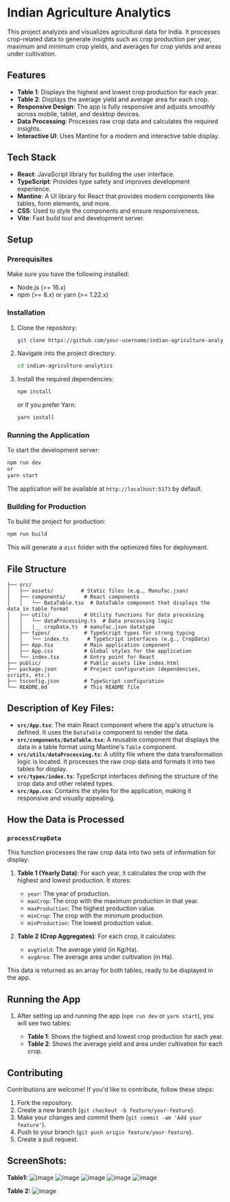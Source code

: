 # Indian Agriculture Analytics

This project analyzes and visualizes agricultural data for India. It processes crop-related data to generate insights such as crop production per year, maximum and minimum crop yields, and averages for crop yields and areas under cultivation.

## Features

- **Table 1**: Displays the highest and lowest crop production for each year.
- **Table 2**: Displays the average yield and average area for each crop.
- **Responsive Design**: The app is fully responsive and adjusts smoothly across mobile, tablet, and desktop devices.
- **Data Processing**: Processes raw crop data and calculates the required insights.
- **Interactive UI**: Uses Mantine for a modern and interactive table display.

## Tech Stack

- **React**: JavaScript library for building the user interface.
- **TypeScript**: Provides type safety and improves development experience.
- **Mantine**: A UI library for React that provides modern components like tables, form elements, and more.
- **CSS**: Used to style the components and ensure responsiveness.
- **Vite**: Fast build tool and development server.

## Setup

### Prerequisites

Make sure you have the following installed:

- Node.js (>= 16.x)
- npm (>= 8.x) or yarn (>= 1.22.x)

### Installation

1. Clone the repository:

   ```bash
   git clone https://github.com/your-username/indian-agriculture-analytics.git
   ```

2. Navigate into the project directory:

   ```bash
   cd indian-agriculture-analytics
   ```

3. Install the required dependencies:

   ```bash
   npm install
   ```

   or if you prefer Yarn:

   ```bash
   yarn install
   ```

### Running the Application

To start the development server:

```bash
npm run dev
or
yarn start
```

The application will be available at `http://localhost:5173` by default.

### Building for Production

To build the project for production:

```bash
npm run build
```

This will generate a `dist` folder with the optimized files for deployment.

## File Structure

```
├── src/
│   ├── assets/         # Static files (e.g., Manufac.json)
│   ├── components/      # React components
│   │   └── DataTable.tsx  # DataTable component that displays the data in table format
│   ├── utils/           # Utility functions for data processing
│   │   └── dataProcessing.ts  # Data processing logic
|   |   |__ cropData.ts  # manufac.json datatype
│   ├── types/           # TypeScript types for strong typing
│   │   └── index.ts      # TypeScript interfaces (e.g., CropData)
│   ├── App.tsx          # Main application component
│   ├── App.css          # Global styles for the application
│   └── index.tsx        # Entry point for React
├── public/              # Public assets like index.html
├── package.json         # Project configuration (dependencies, scripts, etc.)
├── tsconfig.json        # TypeScript configuration
└── README.md            # This README file

```
## Description of Key Files:

- **`src/App.tsx`**: The main React component where the app's structure is defined. It uses the `DataTable` component to render the data.
- **`src/components/DataTable.tsx`**: A reusable component that displays the data in a table format using Mantine's `Table` component.
- **`src/utils/dataProcessing.ts`**: A utility file where the data transformation logic is located. It processes the raw crop data and formats it into two tables for display.
- **`src/types/index.ts`**: TypeScript interfaces defining the structure of the crop data and other related types.
- **`src/App.css`**: Contains the styles for the application, making it responsive and visually appealing.

## How the Data is Processed

### `processCropData`

This function processes the raw crop data into two sets of information for display:

1. **Table 1 (Yearly Data)**: For each year, it calculates the crop with the highest and lowest production. It stores:
   - `year`: The year of production.
   - `maxCrop`: The crop with the maximum production in that year.
   - `maxProduction`: The highest production value.
   - `minCrop`: The crop with the minimum production.
   - `minProduction`: The lowest production value.

2. **Table 2 (Crop Aggregates)**: For each crop, it calculates:
   - `avgYield`: The average yield (in Kg/Ha).
   - `avgArea`: The average area under cultivation (in Ha).

This data is returned as an array for both tables, ready to be displayed in the app.

## Running the App

1. After setting up and running the app (`npm run dev` or  `yarn start`), you will see two tables:

   - **Table 1**: Shows the highest and lowest crop production for each year.
   - **Table 2**: Shows the average yield and area under cultivation for each crop.


## Contributing

Contributions are welcome! If you'd like to contribute, follow these steps:

1. Fork the repository.
2. Create a new branch (`git checkout -b feature/your-feature`).
3. Make your changes and commit them (`git commit -am 'Add your feature'`).
4. Push to your branch (`git push origin feature/your-feature`).
5. Create a pull request.

## ScreenShots:
**Table1:**
![image](https://github.com/user-attachments/assets/2b520bf7-979f-459e-a65c-a614e9019c0c)
![image](https://github.com/user-attachments/assets/cbd39975-8c12-4cc2-9ba1-698080836be2)
![image](https://github.com/user-attachments/assets/006cc1e7-2f34-47e7-8ac6-4ba57578840e)
![image](https://github.com/user-attachments/assets/883b5c62-c414-4291-8836-f5ecf7f524c8)
![image](https://github.com/user-attachments/assets/562500f1-1bfa-4823-846d-cd20cf571942)

**Table 2:**
![image](https://github.com/user-attachments/assets/4121e0c0-0f6e-45fb-a584-fed82d77187e)

